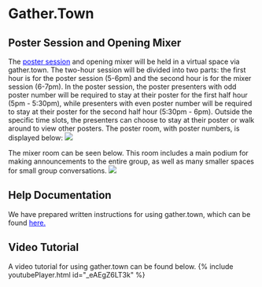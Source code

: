 # Gather.Town

## Poster Session and Opening Mixer

The <a href="{{site.baseurl}}/docs/poster-open.html" style="color:#0000FF;" target="_blank">poster session</a> and opening mixer will be held in a virtual space via gather.town. The two-hour session will be divided into two parts: the first hour is for the poster session (5-6pm) and the second hour is for the mixer session (6-7pm). In the poster session, the poster presenters with odd poster number will be required to stay at their poster for the first half hour (5pm - 5:30pm), while presenters with even poster number will be required to stay at their poster for the second half hour (5:30pm - 6pm). Outside the specific time slots, the presenters can choose to stay at their poster or walk around to view other posters. The poster room, with poster numbers, is displayed below:
<img src="{{site.baseurl}}/assets/poster_room.JPG" class="inline"/>

The mixer room can be seen below. This room includes a main podium for making announcements to the entire group, as well as many smaller spaces for small group conversations.
<img src="{{site.baseurl}}/assets/mixer_room.JPG" class="inline"/>

## Help Documentation

We have prepared written instructions for using gather.town, which can be found <a href="{{site.baseurl}}/assets/SMI Conference Gather Town Guideline.pdf" style="color:#0000FF;" target="_blank">here.</a>

## Video Tutorial

A video tutorial for using gather.town can be found below.
{% include youtubePlayer.html id="_eAEgZ6LT3k" %}
